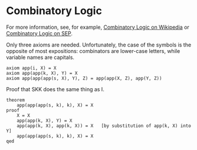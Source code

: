 Combinatory Logic
=================

For more information, see, for example, [Combinatory Logic on Wikipedia](https://en.wikipedia.org/wiki/Combinatory_logic)
or [Combinatory Logic on SEP](https://plato.stanford.edu/entries/logic-combinatory/).

Only three axioms are needed.  Unfortunately, the case of the symbols is the
opposite of most expositions: combinators are lower-case letters, while
variable names are capitals.

    axiom app(i, X) = X
    axiom app(app(k, X), Y) = X
    axiom app(app(app(s, X), Y), Z) = app(app(X, Z), app(Y, Z))

Proof that SKK does the same thing as I.

    theorem
        app(app(app(s, k), k), X) = X
    proof
        X = X
        app(app(k, X), Y) = X
        app(app(k, X), app(k, X)) = X   [by substitution of app(k, X) into Y]
        app(app(app(s, k), k), X) = X
    qed
